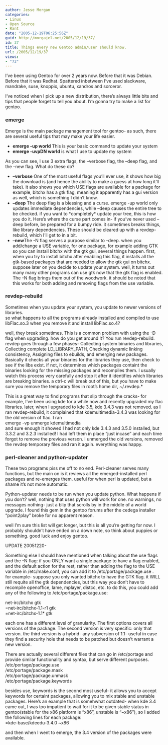 ```yaml
---
author: Jesse Morgan
categories:
- Linux
- Open Source
- Rant
date: "2005-12-19T06:25:56Z"
guid: http://morgajel.net/2005/12/19/37/
id: 37
title: Things every new Gentoo admin/user should know.
url: /2005/12/19/37
views:
- "72"
---
```


I’ve been using Gentoo for over 2 years now. Before that it was Debian. Before that it was Redhat. Spattered inbetween I’ve used slackware, mandrake, suse, knoppix, ubuntu, xandros and sorceror.

I’ve noticed when I pick up a new distribution, there’s always little bits and tips that people forget to tell you about. I’m gonna try to make a list for gentoo.

### emerge

Emerge is the main package management tool for gentoo- as such, there are several useful tips that may make your life easier.

- **emerge -up world** This is your basic command to update your system
- **emerge -uvpDN world** is what I use to update my system

As you can see, I use 3 extra flags, the –verbose flag, the –deep flag, and the –new flag. What do these do?

- **–verbose** One of the most useful flags you’ll ever use, it shows how big the download is (and hence the ability to make a guess at how long it’ll take). it also shows you which USE flags are available for a package for example, bitchx has a gtk flag, meaning it apparently has a gui version as well, which is something I didn’t know.
- **–deep** The deep flag is a blessing and a curse. emerge -up world only updates immediate dependencies, while –deep causes the entire tree to be checked. if you want to \*completely\* update your tree, this is how you do it. Here’s where the curse part comes in- if you’ve never used –deep before, be prepared for a bumpy ride. it sometimes breaks things, like library dependencies. These should be cleared up with a revdep-rebuild, which I’ll get to in a bit.
- **–new**The -N flag serves a purpose similar to –deep. when you add/change a USE variable, for one package, for example adding GTK so you can install bitchx with the gtk gui, several things happen. first, when you try to install bitchx after enabling this flag, it installs all the gtk-based packages that are needed to allow the gtk gui on bitchx. suppose later on you decide to update your system. well, it turns out many many other programs can use gtk now that the gtk flag is enabled. The -N flag brings them out of the woodwork. it should be noted that this works for both adding and removing flags from the use variable.

### revdep-rebuild

Sometimes when you update your system, you update to newer versions of libraries.  
so what happens to all the programs already installed and compiled to use libFlac.so.3 when you remove it and install libFlac.so.4?

well, they break sometimes. This is a common problem with using the -D flag when upgrading. how do you get around it? You run revdep-rebuild. revdep goes through a few phases- Collecting system binaries and libraries, Collecting complete LD\_LIBRARY\_PATH, Checking dynamic linking consistency, Assigning files to ebuilds, and emerging new packages.  
Basically it checks all your binaries for the libraries they use, then check to see if the libs exist. if not, it determines which packages containt the binaries looking for the missing packages and recompiles them. I usually watch this process very carefully and stop it after it identifies which libraries are breaking binaries. a ctrl-c will break out of this, but you have to make sure you remove the temporary files in root’s home dir, ~/.revdep.\*

This is a great way to find programs that slip through the cracks- for example, I’ve been using kde for a while now and recently upgraded my flac libraries. later, when I upgraded to kde 3.5, kde 3.4.3 was not removed. as I ran revdep-rebuild, it complained that kdemultimedia-3.4.3 was looking for the old version of flac. I ran  
emerge -vp unmerge kdemultimedia  
and sure enough it showed I had not only kde 3.4.3 and 3.5.0 installed, but 3.3.2 and 3.2.3 installed! I had left them in place “just incase” and each time forgot to remove the previous verson. I unmerged the old versions, removed the revdep temporary files and ran it again. everything was happy.

### perl-cleaner and python-updater

These two programs piss me off to no end. Perl-cleaner serves many functions, but the main on is it reviews all the emerged-installed perl packages and re-emerges them. useful for when perl is updated, but a shame it’s not more automatic.

Python-updater needs to be run when you update python. What happens if you don’t? well, nothing that uses python will work for one. no warnings, no messages nothing- just a blip that scrolls by in the middle of a world upgrade. I found this gem in the gentoo forums after the cedega installer “point2play” broke for no apparent reason.

well I’m sure this list will get longer, but this is all you’re getting for now. I probably shouldn’t have ended on a down note, so think about puppies or something. good luck and enjoy gentoo.

UPDATE 20051220-

Something else I should have mentioned when talking about the use flags and the -N flag: if you ONLY want a single package to have a flag enabled, and the default action for the rest, rather than adding the flag to the USE variable in /etc/make.conf, you can add it to /etc/portage/package.use .  
for example- suppose you only wanted bitchx to have the GTK flag. it WILL still requite all the gtk dependencies, but this way you don’t have to recompile openoffice, lame, mplayer, distcc, etc. to do this, you could add any of the following to /etc/portage/package.use:

net-irc/bitchx gtk  
=net-irc/bitchx-1.1-r1 gtk  
=net-irc/bitchx-1.1\* gtk

each one has a different level of granularity. The first options covers all versions of the package. The second version is very specific: only that version. the third version is a hybrid- any subversion of 1.1- useful in case they find a security hole that needs to be patched but doesn’t warrant a new version.

There are actually several different files that can go in /etc/portage and provide similar functionality and syntax, but serve different purposes.  
/etc/portage/package.use  
/etc/portage/package.mask  
/etc/portage/package.unmask  
/etc/portage/package.keywords

besides use, keywords is the second most useful- it allows you to accept keywords for certaint packages, allowing you to mix stable and unstable packages. Here’s an example that is somehwhat outdated- when kde 3.4 came out, I was too impatient to wait for it to be given stable status in gentoo(stable for the x86 platform is “x86”, unstable is “~x86”), so I added the following lines for each package:  
=kde-base/kdeedu-3.4.0 ~x86

and then when I went to emerge, the 3.4 version of the packages were available.